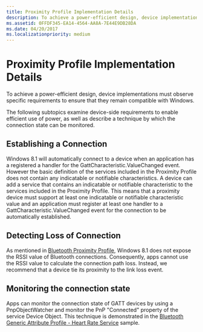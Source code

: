 ```yaml
---
title: Proximity Profile Implementation Details
description: To achieve a power-efficient design, device implementations must observe specific requirements to ensure that they remain compatible with Windows.
ms.assetid: 0FFDF345-EA14-4564-AA8A-7E44E9DB28DA
ms.date: 04/20/2017
ms.localizationpriority: medium
---
```


# Proximity Profile Implementation Details


To achieve a power-efficient design, device implementations must observe specific requirements to ensure that they remain compatible with Windows.

The following subtopics examine device-side requirements to enable efficient use of power, as well as describe a technique by which the connection state can be monitored.

## <span id="Establishing_a_Connection"></span><span id="establishing_a_connection"></span><span id="ESTABLISHING_A_CONNECTION"></span>Establishing a Connection


Windows 8.1 will automatically connect to a device when an application has a registered a handler for the GattCharacteristic.ValueChanged event. However the basic definition of the services included in the Proximity Profile does not contain any indicatable or notifiable characteristics. A device can add a service that contains an indicatable or notifiable characteristic to the services included in the Proximity Profile. This means that a proximity device must support at least one indicatable or notifiable characteristic value and an application must register at least one handler to a GattCharacteristic.ValueChanged event for the connection to be automatically established.

## <span id="Detecting_Loss_of_Connection"></span><span id="detecting_loss_of_connection"></span><span id="DETECTING_LOSS_OF_CONNECTION"></span>Detecting Loss of Connection


As mentioned in [Bluetooth Proximity Profile](bluetooth-proximity-profile.md), Windows 8.1 does not expose the RSSI value of Bluetooth connections. Consequently, apps cannot use the RSSI value to calculate the connection path loss. Instead, we recommend that a device tie its proximity to the link loss event.

## <span id="Monitoring_the_connection_state"></span><span id="monitoring_the_connection_state"></span><span id="MONITORING_THE_CONNECTION_STATE"></span>Monitoring the connection state


Apps can monitor the connection state of GATT devices by using a PnpObjectWatcher and monitor the PnP "Connected" property of the service Device Object. This technique is demonstrated in the [Bluetooth Generic Attribute Profile - Heart Rate Service](https://go.microsoft.com/fwlink/p/?linkid=301978) sample.

 

 





